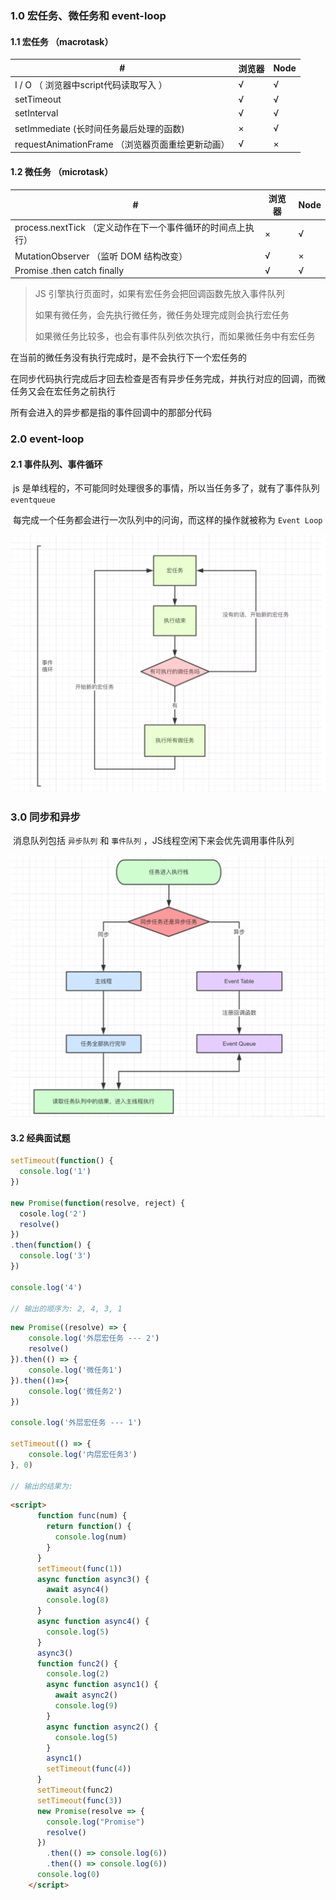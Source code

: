 ### 1.0 宏任务、微任务和 event-loop



#### 1.1 宏任务 （macrotask）

| #                                                | 浏览器 | Node |
| ------------------------------------------------ | ------ | ---- |
| I / O （ 浏览器中script代码读取写入 ）           | √      | √    |
| setTimeout                                       | √      | √    |
| setInterval                                      | √      | √    |
| setImmediate (长时间任务最后处理的函数)          | ×      | √    |
| requestAnimationFrame （浏览器页面重绘更新动画） | √      | ×    |



#### 1.2 微任务 （microtask）

| #                                                           | 浏览器 | Node |
| ----------------------------------------------------------- | ------ | ---- |
| process.nextTick （定义动作在下一个事件循环的时间点上执行） | ×      | √    |
| MutationObserver （监听 DOM 结构改变）                      | √      | ×    |
| Promise .then catch finally                                 | √      | √    |



> JS 引擎执行页面时，如果有宏任务会把回调函数先放入事件队列
>
> 如果有微任务，会先执行微任务，微任务处理完成则会执行宏任务
>
> 如果微任务比较多，也会有事件队列依次执行，而如果微任务中有宏任务



在当前的微任务没有执行完成时，是不会执行下一个宏任务的

在同步代码执行完成后才回去检查是否有异步任务完成，并执行对应的回调，而微任务又会在宏任务之前执行

所有会进入的异步都是指的事件回调中的那部分代码



### 2.0 event-loop



#### 2.1 事件队列、事件循环

​		js 是单线程的，不可能同时处理很多的事情，所以当任务多了，就有了事件队列 `eventqueue`

​		每完成一个任务都会进行一次队列中的问询，而这样的操作就被称为 `Event Loop`



<img src="./images/image-20200112194829255.png" alt="image-20200112194829255" style="zoom:50%;" />



### 3.0 同步和异步

​	消息队列包括  `异步队列`  和  `事件队列`  ，JS线程空闲下来会优先调用事件队列



<img src="./images/image-20200112195209973.png" alt="image-20200112195209973" style="zoom:50%;" />





#### 3.2 经典面试题



```javascript
setTimeout(function() {
  console.log('1')
})

new Promise(function(resolve, reject) {
  cosole.log('2')
  resolve()
})
.then(function() {
  console.log('3')
})

console.log('4')

// 输出的顺序为: 2, 4, 3, 1

```



```javascript
new Promise((resolve) => {
    console.log('外层宏任务 --- 2')
    resolve()
}).then(() => {
    console.log('微任务1')
}).then(()=>{
    console.log('微任务2')
})

console.log('外层宏任务 --- 1')

setTimeout(() => {
    console.log('内层宏任务3')
}, 0)

// 输出的结果为:

```





```html
<script>
      function func(num) {
        return function() {
          console.log(num)
        }
      }
      setTimeout(func(1))
      async function async3() {
        await async4()
        console.log(8)
      }
      async function async4() {
        console.log(5)
      }
      async3()
      function func2() {
        console.log(2)
        async function async1() {
          await async2()
          console.log(9)
        }
        async function async2() {
          console.log(5)
        }
        async1()
        setTimeout(func(4))
      }
      setTimeout(func2)
      setTimeout(func(3))
      new Promise(resolve => {
        console.log("Promise")
        resolve()
      })
        .then(() => console.log(6))
        .then(() => console.log(6))
      console.log(0)
    </script>
```

